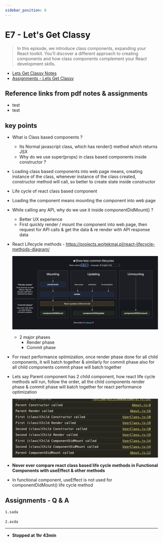 ```yaml
---
sidebar_position: 8
---
```


# E7 - Let's Get Classy

> In this episode, we introduce class components, expanding your React toolkit. You'll discover a different approach to creating components and how class components complement your React development skills.

- [Lets Get Classy Notes](https://github.com/pravn27/reactjs-tech-doc/blob/master/docs/reactjs-course-tutorials/namaste-reactjs-course/readerDoc/E8-Get-Classy/E8-lets-get-classy.pdf)
- [Assignments - Lets Get Classy](https://github.com/pravn27/reactjs-tech-doc/blob/master/docs/reactjs-course-tutorials/namaste-reactjs-course/readerDoc/E8-Get-Classy/Assignments-LetsGetClassy.pdf)

## Reference links from pdf notes & assignments

- test
- test

## key points

- What is Class based components ?
  - Its Normal javascript class, which has render() method which returns JSX
  - Why do we use super(props) in class based components inside constructor ?
- Loading class based components into web page means, creating instance of the class, whenever instance of the class created, constructor method will call, so better to create state inside constructor
- Life cycle of react class based component
- Loading the component means mounting the component into web page
- While calling any API, why do we use it inside componentDidMount() ?
  - Better UX experience
  - First quickly render / mount the component into web page, then request for API calls & get the data & re render with API response data
- React Lifecycle methods - https://projects.wojtekmaj.pl/react-lifecycle-methods-diagram/

  ![alt text](../images/react-lifeCycle-methods.png)

  - 2 major phases
    - Render phase
    - Commit phase

- For react performance optimization, once render phase done for all child components, it will batch together & similarly for commit phase also for all child components commit phase will batch together
- Lets say Parent component has 2 child component, how react life cycle methods will run, follow the order, all the child components render phase & commit phase will batch together for react performance optimization

  ![alt text](../images/order-react-lifecyle.png)

- **Never ever compare react class based life cycle methods in Functional Components with useEffect & other methods**

- In functional component, useEffect is not used for componentDidMount() life cycle method

## Assignments - Q & A

    1.sada

    2.asda

---

- **Stopped at 1hr 43min**
